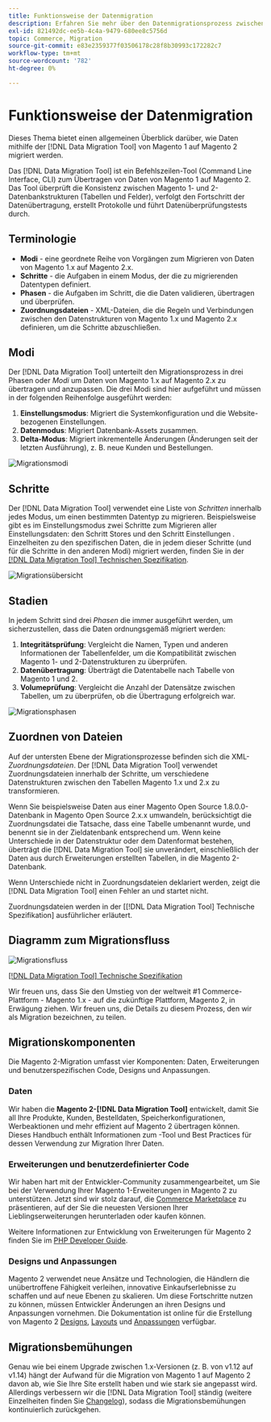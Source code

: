 ```yaml
---
title: Funktionsweise der Datenmigration
description: Erfahren Sie mehr über den Datenmigrationsprozess zwischen Magento 1 und Magento 2, einschließlich Terminologie, Workflow-Diagrammen und Schritten.
exl-id: 821492dc-ee5b-4c4a-9479-680ee8c5756d
topic: Commerce, Migration
source-git-commit: e83e2359377f03506178c28f8b30993c172282c7
workflow-type: tm+mt
source-wordcount: '782'
ht-degree: 0%

---
```


# Funktionsweise der Datenmigration

Dieses Thema bietet einen allgemeinen Überblick darüber, wie Daten mithilfe der [!DNL Data Migration Tool] von Magento 1 auf Magento 2 migriert werden.

Das [!DNL Data Migration Tool] ist ein Befehlszeilen-Tool (Command Line Interface, CLI) zum Übertragen von Daten von Magento 1 auf Magento 2. Das Tool überprüft die Konsistenz zwischen Magento 1- und 2-Datenbankstrukturen (Tabellen und Felder), verfolgt den Fortschritt der Datenübertragung, erstellt Protokolle und führt Datenüberprüfungstests durch.

## Terminologie

* **Modi** - eine geordnete Reihe von Vorgängen zum Migrieren von Daten von Magento 1.x auf Magento 2.x.
* **Schritte** - die Aufgaben in einem Modus, der die zu migrierenden Datentypen definiert.
* **Phasen** - die Aufgaben im Schritt, die die Daten validieren, übertragen und überprüfen.
* **Zuordnungsdateien** - XML-Dateien, die die Regeln und Verbindungen zwischen den Datenstrukturen von Magento 1.x und Magento 2.x definieren, um die Schritte abzuschließen.

## Modi

Der [!DNL Data Migration Tool] unterteilt den Migrationsprozess in drei Phasen oder *Modi* um Daten von Magento 1.x auf Magento 2.x zu übertragen und anzupassen. Die drei Modi sind hier aufgeführt und müssen in der folgenden Reihenfolge ausgeführt werden:

1. **Einstellungsmodus**: Migriert die Systemkonfiguration und die Website-bezogenen Einstellungen.
1. **Datenmodus**: Migriert Datenbank-Assets zusammen.
1. **Delta-Modus**: Migriert inkrementelle Änderungen (Änderungen seit der letzten Ausführung), z. B. neue Kunden und Bestellungen.

![Migrationsmodi](../../assets/data-migration/MigrationModes2.png)

## Schritte

Der [!DNL Data Migration Tool] verwendet eine Liste von *Schritten* innerhalb jedes Modus, um einen bestimmten Datentyp zu migrieren. Beispielsweise gibt es im Einstellungsmodus zwei Schritte zum Migrieren aller Einstellungsdaten: den Schritt Stores und den Schritt Einstellungen . Einzelheiten zu den spezifischen Daten, die in jedem dieser Schritte (und für die Schritte in den anderen Modi) migriert werden, finden Sie in der [[!DNL Data Migration Tool] Technischen Spezifikation](technical-specification.md).

![Migrationsübersicht](../../assets/data-migration/MigrationOverview2.png)

## Stadien

In jedem Schritt sind drei *Phasen* die immer ausgeführt werden, um sicherzustellen, dass die Daten ordnungsgemäß migriert werden:

1. **Integritätsprüfung**: Vergleicht die Namen, Typen und anderen Informationen der Tabellenfelder, um die Kompatibilität zwischen Magento 1- und 2-Datenstrukturen zu überprüfen.
1. **Datenübertragung**: Überträgt die Datentabelle nach Tabelle von Magento 1 und 2.
1. **Volumeprüfung**: Vergleicht die Anzahl der Datensätze zwischen Tabellen, um zu überprüfen, ob die Übertragung erfolgreich war.

![Migrationsphasen](../../assets/data-migration/MigrationSteps2.png)

## Zuordnen von Dateien

Auf der untersten Ebene der Migrationsprozesse befinden sich die XML-*Zuordnungsdateien*. Der [!DNL Data Migration Tool] verwendet Zuordnungsdateien innerhalb der Schritte, um verschiedene Datenstrukturen zwischen den Tabellen Magento 1.x und 2.x zu transformieren.

Wenn Sie beispielsweise Daten aus einer Magento Open Source 1.8.0.0-Datenbank in Magento Open Source 2.x.x umwandeln, berücksichtigt die Zuordnungsdatei die Tatsache, dass eine Tabelle umbenannt wurde, und benennt sie in der Zieldatenbank entsprechend um. Wenn keine Unterschiede in der Datenstruktur oder dem Datenformat bestehen, überträgt die [!DNL Data Migration Tool] sie unverändert, einschließlich der Daten aus durch Erweiterungen erstellten Tabellen, in die Magento 2-Datenbank.

Wenn Unterschiede nicht in Zuordnungsdateien deklariert werden, zeigt die [!DNL Data Migration Tool] einen Fehler an und startet nicht.

Zuordnungsdateien werden in der [[!DNL Data Migration Tool] Technische Spezifikation] ausführlicher erläutert.

## Diagramm zum Migrationsfluss

![Migrationsfluss](../../assets/data-migration/migration_flow.png)

[[!DNL Data Migration Tool] Technische Spezifikation](technical-specification.md)

Wir freuen uns, dass Sie den Umstieg von der weltweit #1 Commerce-Plattform - Magento 1.x - auf die zukünftige Plattform, Magento 2, in Erwägung ziehen. Wir freuen uns, die Details zu diesem Prozess, den wir als Migration bezeichnen, zu teilen.

## Migrationskomponenten

Die Magento 2-Migration umfasst vier Komponenten: Daten, Erweiterungen und benutzerspezifischen Code, Designs und Anpassungen.

### Daten

Wir haben die **Magento 2-[!DNL Data Migration Tool]** entwickelt, damit Sie all Ihre Produkte, Kunden, Bestelldaten, Speicherkonfigurationen, Werbeaktionen und mehr effizient auf Magento 2 übertragen können. Dieses Handbuch enthält Informationen zum -Tool und Best Practices für dessen Verwendung zur Migration Ihrer Daten.

### Erweiterungen und benutzerdefinierter Code

Wir haben hart mit der Entwickler-Community zusammengearbeitet, um Sie bei der Verwendung Ihrer Magento 1-Erweiterungen in Magento 2 zu unterstützen. Jetzt sind wir stolz darauf, die [Commerce Marketplace](https://marketplace.magento.com/) zu präsentieren, auf der Sie die neuesten Versionen Ihrer Lieblingserweiterungen herunterladen oder kaufen können.

Weitere Informationen zur Entwicklung von Erweiterungen für Magento 2 finden Sie im [PHP Developer Guide](https://developer.adobe.com/commerce/php/development/).

### Designs und Anpassungen

Magento 2 verwendet neue Ansätze und Technologien, die Händlern die unübertroffene Fähigkeit verleihen, innovative Einkaufserlebnisse zu schaffen und auf neue Ebenen zu skalieren. Um diese Fortschritte nutzen zu können, müssen Entwickler Änderungen an ihren Designs und Anpassungen vornehmen. Die Dokumentation ist online für die Erstellung von Magento 2 [Designs](https://developer.adobe.com/commerce/frontend-core/guide/themes/), [Layouts](https://developer.adobe.com/commerce/frontend-core/guide/layouts/) und [Anpassungen](https://developer.adobe.com/commerce/frontend-core/guide/layouts/xml-manage/) verfügbar.

## Migrationsbemühungen

Genau wie bei einem Upgrade zwischen 1.x-Versionen (z. B. von v1.12 auf v1.14) hängt der Aufwand für die Migration von Magento 1 auf Magento 2 davon ab, wie Sie Ihre Site erstellt haben und wie stark sie angepasst wird.
Allerdings verbessern wir die [!DNL Data Migration Tool] ständig (weitere Einzelheiten finden Sie [Changelog](https://github.com/magento/data-migration-tool/blob/2.3/CHANGELOG.md)), sodass die Migrationsbemühungen kontinuierlich zurückgehen.
